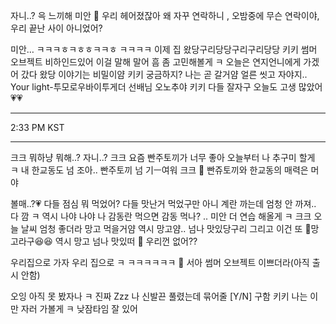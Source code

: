 자니..?
윽 느끼해
미안
🌊 우리 헤어졌잖아 왜 자꾸 연락하니
, 오밤중에 무슨 연락이야, 우리 끝난 사이 아니었어?

미안…
ㅋㅋㅋㅎㅋㅎㅎㅋㅋㅎ
ㅋㅋㅋㅋ
이제 집 왔당구리당당구리구리당당
키키
썸머 오브젝트 비하인드있어
이걸 말해 말어
흠 좀 고민해볼게 ㅋ
오늘은 연지언니에게 가겠어
갔다 왔당
이야기는 비밀이얌
키키 궁금하지?
나는 곧 갈거얌
얼른 씻고 자야지..
Your light-투모로우바이투게더 선배님
오노추야
키키
다들 잘자구 오늘도 고생 많았어
💗💗
___
2:33 PM KST
____
크크
뭐하냥
뭐해..? 자니..?
크크
요즘 빤주토끼가 너무 좋아
오늘부터 나 추구미 할게 ㅋ
내
한교동도 넘 조아..
빤주토끼 넘 기ㅡ여워
크크
🌊 빤쥬토끼와 한교동의 매력은 머야

볼매..?💗
다들 점심 뭐 먹었어?
다들 맛난거 먹었구만
아니
계란 까는데
엄청
안 까져..
다 깜 ㅋ
역시 나야 나야 나
감동란 먹으면 감동 먹나?
..
미안
더 연습 해올게 ㅋ
크크
오늘 날씨
엄청 좋더라
망고 먹을거얌
역시 망고얌..
넘나 맛있당구리
그리고 이건 또
🍎망고라구😆😆
역시 망고 
넘나 맛있떠
🌊 우리껀 없어??

우리집으로 가자 우리 집으로 ㅋ
ㅋㅋㅋㅋㅋㅋ
🌊 서아 썸머 오브젝트 이쁘더라(아직 출시 안함)

오잉
아직 못 봤자나 ㅋ
진짜
Zzz
나 신발끈 풀렸는데 묶어줄 
[Y/N] 구함
키키
나는 이만 자러 가볼게 ㅋ
낮잠타임
잘 있어